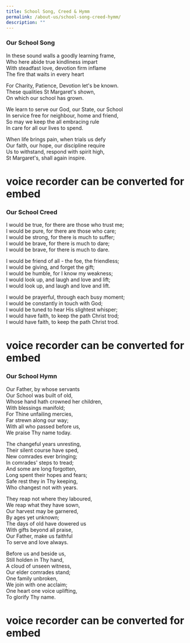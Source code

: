 ```yaml
---
title: School Song, Creed & Hymm
permalink: /about-us/school-song-creed-hymm/
description: ""
---
```

### Our School Song

In these sound walls a goodly learning frame,  
Who here abide true kindliness impart  
With steadfast love, devotion firm inflame  
The fire that waits in every heart  
  
For Charity, Patience, Devotion let's be known.  
These qualities St Margaret's shown,  
On which our school has grown.  
  
We learn to serve our God, our State, our School  
In service free for neighbour, home and friend,  
So may we keep the all embracing rule  
In care for all our lives to spend.  
  
When life brings pain, when trials us defy  
Our faith, our hope, our discipline require  
Us to withstand, respond with spirit high,  
St Margaret's, shall again inspire.

# voice recorder can be converted for embed

### Our School Creed

I would be true, for there are those who trust me;  
I would be pure, for there are those who care;  
I would be strong, for there is much to suffer;  
I would be brave, for there is much to dare;  
I would be brave, for there is much to dare.  
  
I would be friend of all - the foe, the friendless;  
I would be giving, and forget the gift;  
I would be humble, for I know my weakness;  
I would look up, and laugh and love and lift;  
I would look up, and laugh and love and lift.  
  
I would be prayerful, through each busy moment;  
I would be constantly in touch with God;  
I would be tuned to hear His slightest whisper;   
I would have faith, to keep the path Christ trod;  
I would have faith, to keep the path Christ trod.

# voice recorder can be converted for embed

### Our School Hymn

Our Father, by whose servants  
Our School was built of old,  
Whose hand hath crowned her children,  
With blessings manifold;  
For Thine unfailing mercies,  
Far strewn along our way;  
With all who passed before us,  
We praise Thy name today.  
  
The changeful years unresting,  
Their silent course have sped,  
New comrades ever bringing;  
In comrades' steps to tread;  
And some are long forgotten,  
Long spent their hopes and fears;  
Safe rest they in Thy keeping,  
Who changest not with years.  
  
They reap not where they laboured,  
We reap what they have sown,  
Our harvest may be garnered,  
By ages yet unknown;  
The days of old have dowered us  
With gifts beyond all praise,  
Our Father, make us faithful  
To serve and love always.  
  
Before us and beside us,  
Still holden in Thy hand,  
A cloud of unseen witness,  
Our elder comrades stand;  
One family unbroken,  
We join with one acclaim;  
One heart one voice uplifting,  
To glorify Thy name.

# voice recorder can be converted for embed

